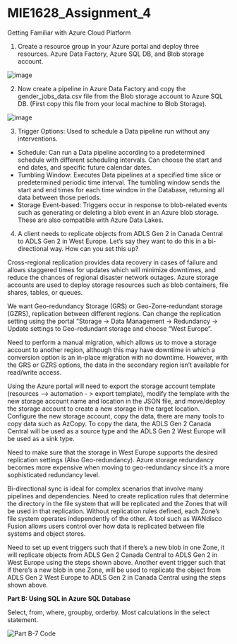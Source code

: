 # MIE1628_Assignment_4

Getting Familiar with Azure Cloud Platform 

1. Create a resource group in your Azure portal and deploy three resources. Azure Data Factory, Azure SQL DB, and Blob storage account.

![image](https://github.com/user-attachments/assets/772e8b5b-7517-4014-8baf-fd7f8729068d)

2. Now create a pipeline in Azure Data Factory and copy the gender_jobs_data.csv file from the Blob storage account to Azure SQL DB. (First copy this file from your local machine to Blob Storage).

![image](https://github.com/user-attachments/assets/e6f169d3-03ed-435d-b5f8-6215cb7f030b)

3. Trigger Options: Used to schedule a Data pipeline run without any interventions. 

- Schedule: Can run a Data pipeline according to a predetermined schedule with different scheduling intervals. Can choose the start and end dates, and specific future calendar dates.
- Tumbling Window: Executes Data pipelines at a specified time slice or predetermined periodic time interval. The tumbling window sends the start and end times for each time window in the Database, returning all data between those periods.
- Storage Event-based: Triggers occur in response to blob-related events such as generating or deleting a blob event in an Azure blob storage. These are also compatible with Azure Data Lakes.

4. A client needs to replicate objects from ADLS Gen 2 in Canada Central to ADLS Gen 2 in West Europe. Let’s say they want to do this in a bi-directional way. How can you set this up?
 
Cross-regional replication provides data recovery in cases of failure and allows staggered times for updates which will minimize downtimes, and reduce the chances of regional disaster network outages. Azure storage accounts are used to deploy storage resources such as blob containers, file shares, tables, or queues.

We want Geo-redundancy Storage (GRS) or Geo-Zone-redundant storage (GZRS), replication between different regions. Can change the replication setting using the portal “Storage -> Data Management -> Redundancy -> Update settings to Geo-redundant storage and choose “West Europe”.

Need to perform a manual migration, which allows us to move a storage account to another region, although this may have downtime in which a conversion option is an in-place migration with no downtime. However, with the GRS or GZRS options, the data in the secondary region isn’t available for read/write access.

Using the Azure portal will need to export the storage account template (resources –> automation - > export template), modify the template with the new storage account name and location in the JSON file, and move/deploy the storage account to create a new storage in the target location. Configure the new storage account, copy the data, there are many tools to copy data such as AzCopy. To copy the data, the ADLS Gen 2 Canada Central will be used as a source type and the ADLS Gen 2 West Europe will be used as a sink type.

Need to make sure that the storage in West Europe supports the desired replication settings (Also Geo-redundancy). Azure storage redundancy becomes more expensive when moving to geo-redundancy since it’s a more sophisticated redundancy level.

Bi-directional sync is ideal for complex scenarios that involve many pipelines and dependencies. Need to create replication rules that determine the directory in the file system that will be replicated and the Zones that will be used in that replication. Without replication rules defined, each Zone’s file system operates independently of the other. A tool such as WANdisco Fusion allows users control over how data is replicated between file systems and object stores.

Need to set up event triggers such that if there’s a new blob in one Zone, it will replicate objects from ADLS Gen 2 Canada Central to ADLS Gen 2 in West Europe using the steps shown above. Another event trigger such that if there’s a new blob in one Zone, will be used to replicate the object from ADLS Gen 2 West Europe to ADLS Gen 2 in Canada Central using the steps shown above.

**Part B: Using SQL in Azure SQL Database**

Select, from, where, groupby, orderby. Most calculations in the select statement.

![Part B-7 Code](https://github.com/user-attachments/assets/16ddd606-8db0-41f4-9ad8-01960fae6ff8)



